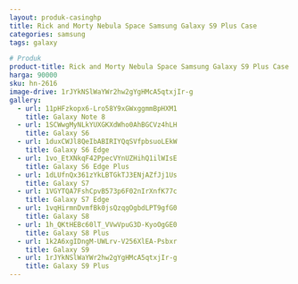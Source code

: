 ```yaml
---
layout: produk-casinghp
title: Rick and Morty Nebula Space Samsung Galaxy S9 Plus Case
categories: samsung
tags: galaxy

# Produk
product-title: Rick and Morty Nebula Space Samsung Galaxy S9 Plus Case
harga: 90000
sku: hn-2616
image-drive: 1rJYkNSlWaYWr2hw2gYgHMcA5qtxjIr-g
gallery:
  - url: 11pHFzkopx6-Lro58Y9xGWxggmmBpHXM1
    title: Galaxy Note 8
  - url: 1SCWwgMyNLkYUXGKXdWho0AhBGCVz4hLH
    title: Galaxy S6
  - url: 1duxCWJl8QeIbABIRIYQqSVfpbsuoLEkW
    title: Galaxy S6 Edge
  - url: 1vo_EtXNkqF42PpecVYnUZHihQ1ilWIsE
    title: Galaxy S6 Edge Plus
  - url: 1dLUfnQx361zYkLBTGkTJ3ENjAZfJj1Us
    title: Galaxy S7
  - url: 1VGYTQA7FshCpvB573p6F02nIrXnfK77c
    title: Galaxy S7 Edge
  - url: 1vqHirmnDvmfBk0jsQzqgOgbdLPT9gfG0
    title: Galaxy S8
  - url: 1h_QKtHEBc60lT_VVwVpuG3D-KyoOgGE0
    title: Galaxy S8 Plus
  - url: 1k2A6xgIDngM-UWLrv-V256XlEA-Psbxr
    title: Galaxy S9
  - url: 1rJYkNSlWaYWr2hw2gYgHMcA5qtxjIr-g
    title: Galaxy S9 Plus
---
```

